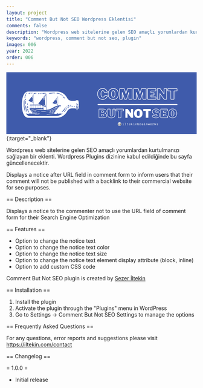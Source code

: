 ```yaml
---
layout: project
title: "Comment But Not SEO Wordpress Eklentisi"
comments: false
description: "Wordpress web sitelerine gelen SEO amaçlı yorumlardan kurtulmanızı sağlayan bir eklenti."
keywords: "wordpress, comment but not seo, plugin"
images: 006
year: 2022
order: 006
---
```


[![Featured Photo](/assets/images/projects/006/001.png)](/assets/images/projects/006/001.png){:target="_blank"}

Wordpress web sitelerine gelen SEO amaçlı yorumlardan kurtulmanızı sağlayan bir eklenti.
Wordpress Plugins dizinine kabul edildiğinde bu sayfa güncellenecektir.

Displays a notice after URL field in comment form to inform users that their comment will not be published with a backlink to their commercial website for seo purposes.

== Description ==

Displays a notice to the commenter not to use the URL field of comment form for their Search Engine Optimization

== Features ==

* Option to change the notice text
* Option to change the notice text color
* Option to change the notice text size
* Option to change the notice text element display attribute (block, inline)
* Option to add custom CSS code

Comment But Not SEO plugin is created by [Sezer İltekin](https://iltekin.com)

== Installation ==

1. Install the plugin
2. Activate the plugin through the "Plugins" menu in WordPress
3. Go to Settings -> Comment But Not SEO Settings to manage the options

== Frequently Asked Questions ==

For any questions, error reports and suggestions please visit https://iltekin.com/contact

== Changelog ==

= 1.0.0 =
* Initial release